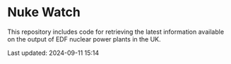 # Nuke Watch

This repository includes code for retrieving the latest information available on the output of EDF nuclear power plants in the UK.

Last updated: 2024-09-11 15:14